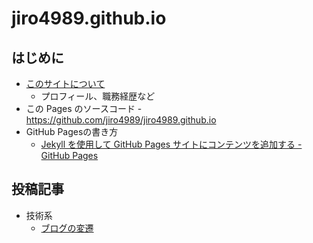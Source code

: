 # jiro4989.github.io

## はじめに

* [このサイトについて](/about)
  * プロフィール、職務経歴など
* この Pages のソースコード - <https://github.com/jiro4989/jiro4989.github.io>
* GitHub Pagesの書き方
  * [Jekyll を使用して GitHub Pages サイトにコンテンツを追加する - GitHub Pages](https://docs.github.com/ja/pages/setting-up-a-github-pages-site-with-jekyll/adding-content-to-your-github-pages-site-using-jekyll)

## 投稿記事

* 技術系
  * [ブログの変遷](/blog/2023/10/15/blog-changelog.html)
